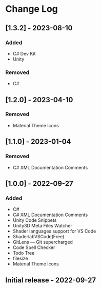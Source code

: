 # Change Log
## [1.3.2] - 2023-08-10
### Added
- C# Dev Kit
- Unity

### Removed
- C#

## [1.2.0] - 2023-04-10
### Removed
- Material Theme Icons

## [1.1.0] - 2023-01-04
### Removed
- C# XML Documentation Comments

## [1.0.0] - 2022-09-27
### Added
- C#
- C# XML Documentation Comments
- Unity Code Snippets
- Unity3D Meta Files Watcher
- Shader languages support for VS Code
- ShaderlabVSCode(Free)
- GitLens — Git supercharged
- Code Spell Checker
- Todo Tree
- filesize
- Material Theme Icons

## Initial release - 2022-09-27